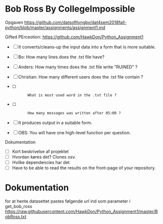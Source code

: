 # Bob Ross By CollegeImpossible

Opgaven https://github.com/datsoftlyngby/dat4sem2018fall-python/blob/master/assignments/assignment1.md

Gifted PErceotion: https://github.com/HawkDon/Python_Assignment1

- [ ] It converts/cleans-up the input data into a form that is more suitable.

- [ ] Bo:   How many lines does the .txt file have?  
- [ ] Anders:     How many times does the .txt file write "RUINED" ?  
- [ ] Christian:  How many different users does the .txt file contain ?  
- [ ]            What is most used word in the .txt file ?
- [ ]            How many messages was written after 05:00 ?  

- [ ] It produces output in a suitable form.  
- [ ] OBS: You will have one high-level function per question.  

Dokumentation
- [ ] Kort beskrivelse af projektet  
- [ ] Hvordan køres det? Clones osv. 
- [ ] Hvilke dependencies har det
- [ ] Have to be able to read the results on the front-page of your repository.  

# Dokumentation
for at hente datasettet pastes følgende url ind som parameter i get_bob_ross https://raw.githubusercontent.com/HawkDon/Python_Assignment1/master/BobRoss.txt
